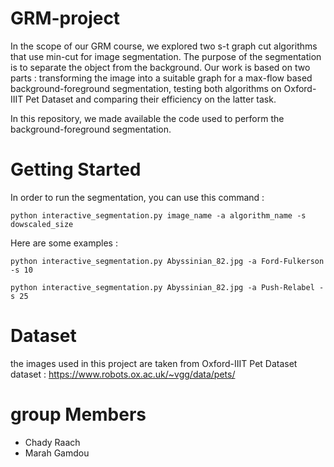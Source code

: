 # GRM-project

In the scope of our GRM course, we explored two s-t graph cut algorithms that use min-cut for image segmentation. The purpose of the segmentation is to separate the object from the background. Our work is based on two parts : transforming the image into a suitable graph for a max-flow based background-foreground segmentation, testing both algorithms on Oxford-IIIT Pet Dataset and comparing their efficiency on the latter task. 


In this repository, we made available the code used to perform the background-foreground segmentation. 

# Getting Started 


In order to run the segmentation, you can use this command : 
```
python interactive_segmentation.py image_name -a algorithm_name -s dowscaled_size 
```

Here are some examples : 
```
python interactive_segmentation.py Abyssinian_82.jpg -a Ford-Fulkerson -s 10
```

```
python interactive_segmentation.py Abyssinian_82.jpg -a Push-Relabel -s 25
```



# Dataset 

the images used in this project are taken from Oxford-IIIT Pet Dataset dataset : https://www.robots.ox.ac.uk/~vgg/data/pets/

# group Members 
* Chady Raach
* Marah Gamdou
